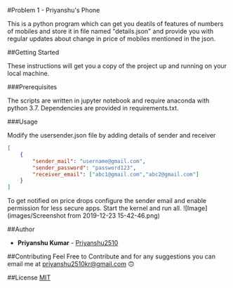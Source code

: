 #Problem 1 - Priyanshu's Phone

This is a python program which can get you deatils of features of  numbers of mobiles  and store it in file named "details.json" and provide you with regular updates about change in price of mobiles mentioned in the json.

##Getting Started

These instructions will get you a copy of the project up and running on your local machine.

###Prerequisites

The scripts are written in jupyter notebook and require anaconda with python 3.7. Dependencies are provided in requirements.txt.

###Usage

Modify the usersender.json file by adding details of sender and receiver
```json
[
    {
        "sender_mail": "username@gmail.com",
        "sender_password": "password123",
        "receiver_email": ["abc1@gmail.com","abc2@gmail.com"]
    }
]
```

To get notified on price drops configure the sender email and enable permission for less secure apps.
Start the kernel and run all.
![Image](images/Screenshot from 2019-12-23 15-42-46.png)

##Author
* **Priyanshu Kumar** - [Priyanshu2510](https://github.com/priyanshu2510)

##Contributing
Feel Free to Contribute and for any suggestions you can email me at <priyanshu2510kr@gmail.com> :upside_down_face:

##License
[MIT](https://choosealicense.com/licenses/mit/)


